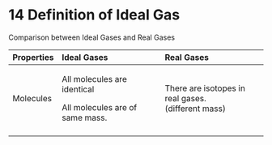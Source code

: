 # 14 Definition of Ideal Gas

Comparison between Ideal Gases and Real Gases

<table>
  <thead>
    <tr>
      <th style="text-align:left">Properties</th>
      <th style="text-align:left">Ideal Gases</th>
      <th style="text-align:left">Real Gases</th>
    </tr>
  </thead>
  <tbody>
    <tr>
      <td style="text-align:left">Molecules</td>
      <td style="text-align:left">
        <p>All molecules are identical</p>
        <p>All molecules are of same mass.</p>
      </td>
      <td style="text-align:left">There are isotopes in real gases.
        <br />(different mass)</td>
    </tr>
    <tr>
      <td style="text-align:left"></td>
      <td style="text-align:left"></td>
      <td style="text-align:left"></td>
    </tr>
  </tbody>
</table>

